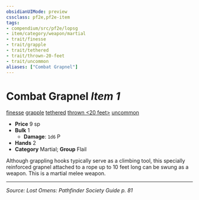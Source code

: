 ```yaml
---
obsidianUIMode: preview
cssclass: pf2e,pf2e-item
tags:
- compendium/src/pf2e/lopsg
- item/category/weapon/martial
- trait/finesse
- trait/grapple
- trait/tethered
- trait/thrown-20-feet
- trait/uncommon
aliases: ["Combat Grapnel"]
---
```

# Combat Grapnel *Item 1*  
[finesse](finesse.md "Finesse Weapon Trait")  [grapple](Reference/Rules/Traits/grapple.md "Grapple Weapon Trait")  [tethered](tethered-b1.md "Tethered Weapon Trait")  [thrown <20 feet>](rules/traits/thrown-20-feet.md "Thrown Weapon Trait")  [uncommon](uncommon.md "Uncommon Rarity Trait")  

- **Price** 9 sp
- **Bulk** 1
  - **Damage**: `1d6` P
- **Hands** 2
- **Category** Martial; **Group** Flail 

Although grappling hooks typically serve as a climbing tool, this specially reinforced grapnel attached to a rope up to 10 feet long can be swung as a weapon. This is a martial melee weapon.


---
*Source: Lost Omens: Pathfinder Society Guide p. 81*